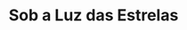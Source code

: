 ---
ref: sol-030-0251
title: ["Sob a Luz das Estrelas"]
author_name: ["Sebastião Rodrigues"]
publisher: ["Ulisseia"]
year: "y1958"
origin: ["Portugal"]
formats: ["book-cover"]
disciplines: ["graphic-design"]
tags:
layout: artifact
status: ["scan"]
published: false
int_published: false
image_count:
date_added: 2023-06-16
batch:
---